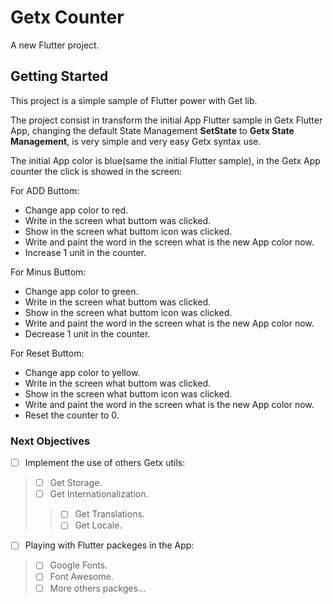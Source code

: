 # Getx Counter

A new Flutter project.

## Getting Started

This project is a simple sample of Flutter power with Get lib.

The project consist in transform the initial App Flutter sample in Getx Flutter App,
changing the default State Management **SetState** to **Getx State Management**, is very simple and very
easy Getx syntax use.

The initial App color is blue(same the initial Flutter sample), in the Getx App counter the click
is showed in the screen:

For ADD Buttom:
- Change app color to red.
- Write in the screen what buttom was clicked.
- Show in the screen what buttom icon was clicked.
- Write and paint the word in the screen what is the new App color now.
- Increase 1 unit in the counter.

For Minus Buttom:
- Change app color to green.
- Write in the screen what buttom was clicked.
- Show in the screen what buttom icon was clicked.
- Write and paint the word in the screen what is the new App color now.
- Decrease 1 unit in the counter.

For Reset Buttom:
- Change app color to yellow.
- Write in the screen what buttom was clicked.
- Show in the screen what buttom icon was clicked.
- Write and paint the word in the screen what is the new App color now.
- Reset the counter to 0.

### Next Objectives

- [ ] Implement the use of others Getx utils:
> - [ ] Get Storage.
> - [ ] Get Internationalization.
> > - [ ] Get Translations.
> > - [ ] Get Locale.
- [ ] Playing with Flutter packeges in the App:
> - [ ] Google Fonts.
> - [ ] Font Awesome.
> - [ ] More others packges...
